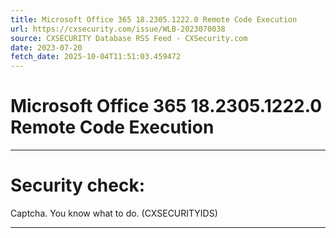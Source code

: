 ```yaml
---
title: Microsoft Office 365 18.2305.1222.0 Remote Code Execution
url: https://cxsecurity.com/issue/WLB-2023070038
source: CXSECURITY Database RSS Feed - CXSecurity.com
date: 2023-07-20
fetch_date: 2025-10-04T11:51:03.459472
---
```


# Microsoft Office 365 18.2305.1222.0 Remote Code Execution

---

# Security check:

Captcha. You know what to do. (CXSECURITYIDS)

---
